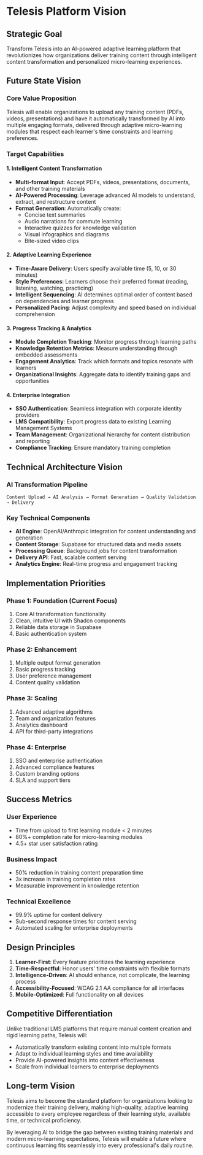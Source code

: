 # Telesis Platform Vision

## Strategic Goal
Transform Telesis into an AI-powered adaptive learning platform that revolutionizes how organizations deliver training content through intelligent content transformation and personalized micro-learning experiences.

## Future State Vision

### Core Value Proposition
Telesis will enable organizations to upload any training content (PDFs, videos, presentations) and have it automatically transformed by AI into multiple engaging formats, delivered through adaptive micro-learning modules that respect each learner's time constraints and learning preferences.

### Target Capabilities

#### 1. Intelligent Content Transformation
- **Multi-format Input**: Accept PDFs, videos, presentations, documents, and other training materials
- **AI-Powered Processing**: Leverage advanced AI models to understand, extract, and restructure content
- **Format Generation**: Automatically create:
  - Concise text summaries
  - Audio narrations for commute learning
  - Interactive quizzes for knowledge validation
  - Visual infographics and diagrams
  - Bite-sized video clips

#### 2. Adaptive Learning Experience
- **Time-Aware Delivery**: Users specify available time (5, 10, or 30 minutes)
- **Style Preferences**: Learners choose their preferred format (reading, listening, watching, practicing)
- **Intelligent Sequencing**: AI determines optimal order of content based on dependencies and learner progress
- **Personalized Pacing**: Adjust complexity and speed based on individual comprehension

#### 3. Progress Tracking & Analytics
- **Module Completion Tracking**: Monitor progress through learning paths
- **Knowledge Retention Metrics**: Measure understanding through embedded assessments
- **Engagement Analytics**: Track which formats and topics resonate with learners
- **Organizational Insights**: Aggregate data to identify training gaps and opportunities

#### 4. Enterprise Integration
- **SSO Authentication**: Seamless integration with corporate identity providers
- **LMS Compatibility**: Export progress data to existing Learning Management Systems
- **Team Management**: Organizational hierarchy for content distribution and reporting
- **Compliance Tracking**: Ensure mandatory training completion

## Technical Architecture Vision

### AI Transformation Pipeline
```
Content Upload → AI Analysis → Format Generation → Quality Validation → Delivery
```

### Key Technical Components
- **AI Engine**: OpenAI/Anthropic integration for content understanding and generation
- **Content Storage**: Supabase for structured data and media assets
- **Processing Queue**: Background jobs for content transformation
- **Delivery API**: Fast, scalable content serving
- **Analytics Engine**: Real-time progress and engagement tracking

## Implementation Priorities

### Phase 1: Foundation (Current Focus)
1. Core AI transformation functionality
2. Clean, intuitive UI with Shadcn components
3. Reliable data storage in Supabase
4. Basic authentication system

### Phase 2: Enhancement
1. Multiple output format generation
2. Basic progress tracking
3. User preference management
4. Content quality validation

### Phase 3: Scaling
1. Advanced adaptive algorithms
2. Team and organization features
3. Analytics dashboard
4. API for third-party integrations

### Phase 4: Enterprise
1. SSO and enterprise authentication
2. Advanced compliance features
3. Custom branding options
4. SLA and support tiers

## Success Metrics

### User Experience
- Time from upload to first learning module < 2 minutes
- 80%+ completion rate for micro-learning modules
- 4.5+ star user satisfaction rating

### Business Impact
- 50% reduction in training content preparation time
- 3x increase in training completion rates
- Measurable improvement in knowledge retention

### Technical Excellence
- 99.9% uptime for content delivery
- Sub-second response times for content serving
- Automated scaling for enterprise deployments

## Design Principles

1. **Learner-First**: Every feature prioritizes the learning experience
2. **Time-Respectful**: Honor users' time constraints with flexible formats
3. **Intelligence-Driven**: AI should enhance, not complicate, the learning process
4. **Accessibility-Focused**: WCAG 2.1 AA compliance for all interfaces
5. **Mobile-Optimized**: Full functionality on all devices

## Competitive Differentiation

Unlike traditional LMS platforms that require manual content creation and rigid learning paths, Telesis will:
- Automatically transform existing content into multiple formats
- Adapt to individual learning styles and time availability
- Provide AI-powered insights into content effectiveness
- Scale from individual learners to enterprise deployments

## Long-term Vision

Telesis aims to become the standard platform for organizations looking to modernize their training delivery, making high-quality, adaptive learning accessible to every employee regardless of their learning style, available time, or technical proficiency.

By leveraging AI to bridge the gap between existing training materials and modern micro-learning expectations, Telesis will enable a future where continuous learning fits seamlessly into every professional's daily routine.

